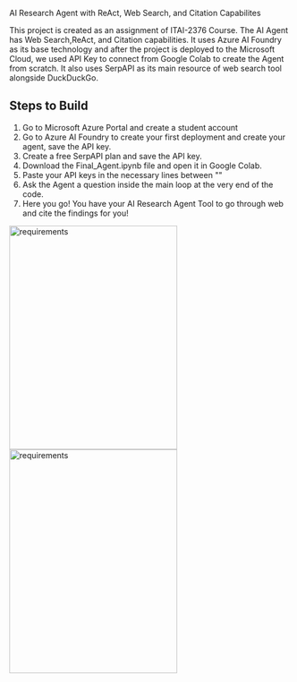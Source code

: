 AI Research Agent with ReAct, Web Search, and Citation Capabilites

This project is created as an assignment of ITAI-2376 Course. The AI Agent has Web Search,ReAct, and Citation capabilities. It uses Azure AI Foundry as its base technology and after the project is deployed to the Microsoft Cloud, we used API Key to connect from Google Colab to create the Agent from scratch. It also uses SerpAPI as its main resource of web search tool alongside DuckDuckGo.

## Steps to Build
1. Go to Microsoft Azure Portal and create a student account
2. Go to Azure AI Foundry to create your first deployment and create your agent, save the API key.
3. Create a free SerpAPI plan and save the API key.
4. Download the Final_Agent.ipynb file and open it in Google Colab.
5. Paste your API keys in the necessary lines between ""
6. Ask the Agent a question inside the main loop at the very end of the code.
7. Here you go! You have your AI Research Agent Tool to go through web and cite the findings for you!


<img src="https://github.com/user-attachments/assets/28dc3eda-2177-4889-af71-eac4d75d217b" alt="requirements" width="300" height="400">

<img src="https://github.com/user-attachments/assets/abf64f96-2167-43b5-b919-97fe0f51dfba" alt="requirements" width="300" height="400">
